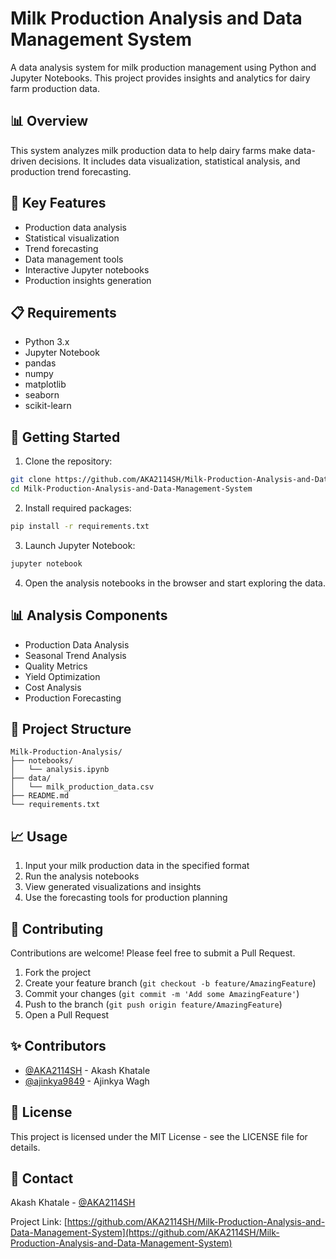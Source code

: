 # Milk Production Analysis and Data Management System

A data analysis system for milk production management using Python and Jupyter Notebooks. This project provides insights and analytics for dairy farm production data.

## 📊 Overview

This system analyzes milk production data to help dairy farms make data-driven decisions. It includes data visualization, statistical analysis, and production trend forecasting.

## 🔑 Key Features

- Production data analysis
- Statistical visualization
- Trend forecasting
- Data management tools
- Interactive Jupyter notebooks
- Production insights generation

## 📋 Requirements

- Python 3.x
- Jupyter Notebook
- pandas
- numpy
- matplotlib
- seaborn
- scikit-learn

## 🚀 Getting Started

1. Clone the repository:
```bash
git clone https://github.com/AKA2114SH/Milk-Production-Analysis-and-Data-Management-System.git
cd Milk-Production-Analysis-and-Data-Management-System
```

2. Install required packages:
```bash
pip install -r requirements.txt
```

3. Launch Jupyter Notebook:
```bash
jupyter notebook
```

4. Open the analysis notebooks in the browser and start exploring the data.

## 📊 Analysis Components

- Production Data Analysis
- Seasonal Trend Analysis
- Quality Metrics
- Yield Optimization
- Cost Analysis
- Production Forecasting

## 📁 Project Structure

```
Milk-Production-Analysis/
├── notebooks/
│   └── analysis.ipynb
├── data/
│   └── milk_production_data.csv
├── README.md
└── requirements.txt
```

## 📈 Usage

1. Input your milk production data in the specified format
2. Run the analysis notebooks
3. View generated visualizations and insights
4. Use the forecasting tools for production planning

## 🤝 Contributing

Contributions are welcome! Please feel free to submit a Pull Request.

1. Fork the project
2. Create your feature branch (`git checkout -b feature/AmazingFeature`)
3. Commit your changes (`git commit -m 'Add some AmazingFeature'`)
4. Push to the branch (`git push origin feature/AmazingFeature`)
5. Open a Pull Request

## ✨ Contributors

- [@AKA2114SH](https://github.com/AKA2114SH) - Akash Khatale
- [@ajinkya9849](https://github.com/ajinkya9849) - Ajinkya Wagh

## 📝 License

This project is licensed under the MIT License - see the LICENSE file for details.

## 📧 Contact

Akash Khatale - [@AKA2114SH](https://github.com/AKA2114SH)

Project Link: [https://github.com/AKA2114SH/Milk-Production-Analysis-and-Data-Management-System](https://github.com/AKA2114SH/Milk-Production-Analysis-and-Data-Management-System)
